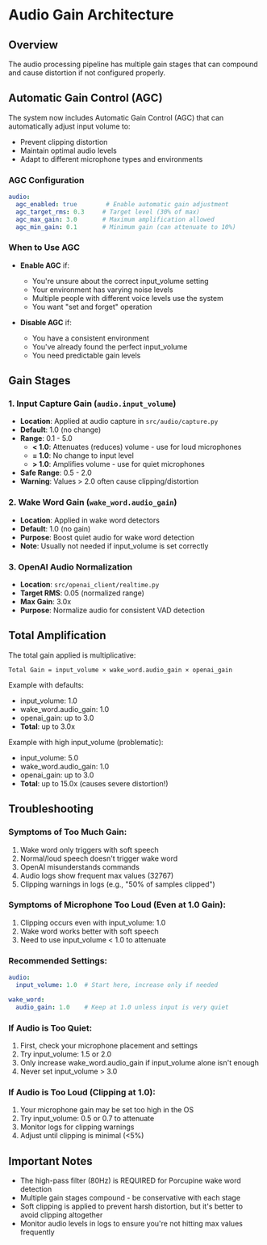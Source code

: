 # Audio Gain Architecture

## Overview

The audio processing pipeline has multiple gain stages that can compound and cause distortion if not configured properly.

## Automatic Gain Control (AGC)

The system now includes Automatic Gain Control (AGC) that can automatically adjust input volume to:
- Prevent clipping distortion
- Maintain optimal audio levels
- Adapt to different microphone types and environments

### AGC Configuration
```yaml
audio:
  agc_enabled: true        # Enable automatic gain adjustment
  agc_target_rms: 0.3     # Target level (30% of max)
  agc_max_gain: 3.0       # Maximum amplification allowed
  agc_min_gain: 0.1       # Minimum gain (can attenuate to 10%)
```

### When to Use AGC
- **Enable AGC** if:
  - You're unsure about the correct input_volume setting
  - Your environment has varying noise levels
  - Multiple people with different voice levels use the system
  - You want "set and forget" operation

- **Disable AGC** if:
  - You have a consistent environment
  - You've already found the perfect input_volume
  - You need predictable gain levels

## Gain Stages

### 1. Input Capture Gain (`audio.input_volume`)
- **Location**: Applied at audio capture in `src/audio/capture.py`
- **Default**: 1.0 (no change)
- **Range**: 0.1 - 5.0
  - **< 1.0**: Attenuates (reduces) volume - use for loud microphones
  - **= 1.0**: No change to input level
  - **> 1.0**: Amplifies volume - use for quiet microphones
- **Safe Range**: 0.5 - 2.0
- **Warning**: Values > 2.0 often cause clipping/distortion

### 2. Wake Word Gain (`wake_word.audio_gain`)
- **Location**: Applied in wake word detectors
- **Default**: 1.0 (no gain)
- **Purpose**: Boost quiet audio for wake word detection
- **Note**: Usually not needed if input_volume is set correctly

### 3. OpenAI Audio Normalization
- **Location**: `src/openai_client/realtime.py`
- **Target RMS**: 0.05 (normalized range)
- **Max Gain**: 3.0x
- **Purpose**: Normalize audio for consistent VAD detection

## Total Amplification

The total gain applied is multiplicative:
```
Total Gain = input_volume × wake_word.audio_gain × openai_gain
```

Example with defaults:
- input_volume: 1.0
- wake_word.audio_gain: 1.0
- openai_gain: up to 3.0
- **Total**: up to 3.0x

Example with high input_volume (problematic):
- input_volume: 5.0
- wake_word.audio_gain: 1.0
- openai_gain: up to 3.0
- **Total**: up to 15.0x (causes severe distortion!)

## Troubleshooting

### Symptoms of Too Much Gain:
1. Wake word only triggers with soft speech
2. Normal/loud speech doesn't trigger wake word
3. OpenAI misunderstands commands
4. Audio logs show frequent max values (32767)
5. Clipping warnings in logs (e.g., "50% of samples clipped")

### Symptoms of Microphone Too Loud (Even at 1.0 Gain):
1. Clipping occurs even with input_volume: 1.0
2. Wake word works better with soft speech
3. Need to use input_volume < 1.0 to attenuate

### Recommended Settings:
```yaml
audio:
  input_volume: 1.0  # Start here, increase only if needed

wake_word:
  audio_gain: 1.0    # Keep at 1.0 unless input is very quiet
```

### If Audio is Too Quiet:
1. First, check your microphone placement and settings
2. Try input_volume: 1.5 or 2.0
3. Only increase wake_word.audio_gain if input_volume alone isn't enough
4. Never set input_volume > 3.0

### If Audio is Too Loud (Clipping at 1.0):
1. Your microphone gain may be set too high in the OS
2. Try input_volume: 0.5 or 0.7 to attenuate
3. Monitor logs for clipping warnings
4. Adjust until clipping is minimal (<5%)

## Important Notes

- The high-pass filter (80Hz) is REQUIRED for Porcupine wake word detection
- Multiple gain stages compound - be conservative with each stage
- Soft clipping is applied to prevent harsh distortion, but it's better to avoid clipping altogether
- Monitor audio levels in logs to ensure you're not hitting max values frequently